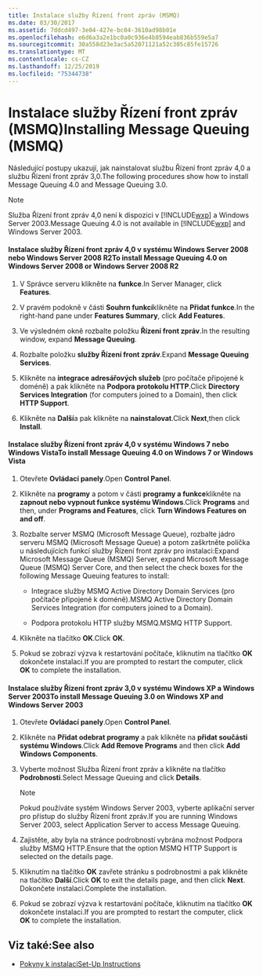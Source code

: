 ```yaml
---
title: Instalace služby Řízení front zpráv (MSMQ)
ms.date: 03/30/2017
ms.assetid: 7ddcd497-3e04-427e-bc04-3610ad98b01e
ms.openlocfilehash: e6d6a3a2e1bc0a0c936e4b8594eab836b559e5a7
ms.sourcegitcommit: 30a558d23e3ac5a52071121a52c305c85fe15726
ms.translationtype: MT
ms.contentlocale: cs-CZ
ms.lasthandoff: 12/25/2019
ms.locfileid: "75344738"
---
```

# <a name="installing-message-queuing-msmq"></a><span data-ttu-id="8e872-102">Instalace služby Řízení front zpráv (MSMQ)</span><span class="sxs-lookup"><span data-stu-id="8e872-102">Installing Message Queuing (MSMQ)</span></span>
<span data-ttu-id="8e872-103">Následující postupy ukazují, jak nainstalovat službu Řízení front zpráv 4,0 a službu Řízení front zpráv 3,0.</span><span class="sxs-lookup"><span data-stu-id="8e872-103">The following procedures show how to install Message Queuing 4.0 and Message Queuing 3.0.</span></span>  
  
> [!NOTE]
> <span data-ttu-id="8e872-104">Služba Řízení front zpráv 4,0 není k dispozici v [!INCLUDE[wxp](../../../../includes/wxp-md.md)] a Windows Server 2003.</span><span class="sxs-lookup"><span data-stu-id="8e872-104">Message Queuing 4.0 is not available in [!INCLUDE[wxp](../../../../includes/wxp-md.md)] and Windows Server 2003.</span></span>  
  
#### <a name="to-install-message-queuing-40-on-windows-server-2008-or-windows-server-2008-r2"></a><span data-ttu-id="8e872-105">Instalace služby Řízení front zpráv 4,0 v systému Windows Server 2008 nebo Windows Server 2008 R2</span><span class="sxs-lookup"><span data-stu-id="8e872-105">To install Message Queuing 4.0 on Windows Server 2008 or Windows Server 2008 R2</span></span>  
  
1. <span data-ttu-id="8e872-106">V Správce serveru klikněte na **funkce**.</span><span class="sxs-lookup"><span data-stu-id="8e872-106">In Server Manager, click **Features**.</span></span>  
  
2. <span data-ttu-id="8e872-107">V pravém podokně v části **Souhrn funkcí**klikněte na **Přidat funkce**.</span><span class="sxs-lookup"><span data-stu-id="8e872-107">In the right-hand pane under **Features Summary**, click **Add Features**.</span></span>  
  
3. <span data-ttu-id="8e872-108">Ve výsledném okně rozbalte položku **Řízení front zpráv**.</span><span class="sxs-lookup"><span data-stu-id="8e872-108">In the resulting window, expand **Message Queuing**.</span></span>  
  
4. <span data-ttu-id="8e872-109">Rozbalte položku **služby Řízení front zpráv**.</span><span class="sxs-lookup"><span data-stu-id="8e872-109">Expand **Message Queuing Services**.</span></span>  
  
5. <span data-ttu-id="8e872-110">Klikněte na **integrace adresářových služeb** (pro počítače připojené k doméně) a pak klikněte na **Podpora protokolu HTTP**.</span><span class="sxs-lookup"><span data-stu-id="8e872-110">Click **Directory Services Integration** (for computers joined to a Domain), then click **HTTP Support**.</span></span>  
  
6. <span data-ttu-id="8e872-111">Klikněte na **Další**a pak klikněte na **nainstalovat**.</span><span class="sxs-lookup"><span data-stu-id="8e872-111">Click **Next**,then click **Install**.</span></span>  
  
#### <a name="to-install-message-queuing-40-on-windows-7-or-windows-vista"></a><span data-ttu-id="8e872-112">Instalace služby Řízení front zpráv 4,0 v systému Windows 7 nebo Windows Vista</span><span class="sxs-lookup"><span data-stu-id="8e872-112">To install Message Queuing 4.0 on Windows 7 or Windows Vista</span></span>  
  
1. <span data-ttu-id="8e872-113">Otevřete **Ovládací panely**.</span><span class="sxs-lookup"><span data-stu-id="8e872-113">Open **Control Panel**.</span></span>  
  
2. <span data-ttu-id="8e872-114">Klikněte na **programy** a potom v části **programy a funkce**klikněte na **zapnout nebo vypnout funkce systému Windows**.</span><span class="sxs-lookup"><span data-stu-id="8e872-114">Click **Programs** and then, under **Programs and Features**, click **Turn Windows Features on and off**.</span></span>  
  
3. <span data-ttu-id="8e872-115">Rozbalte server MSMQ (Microsoft Message Queue), rozbalte jádro serveru MSMQ (Microsoft Message Queue) a potom zaškrtněte políčka u následujících funkcí služby Řízení front zpráv pro instalaci:</span><span class="sxs-lookup"><span data-stu-id="8e872-115">Expand Microsoft Message Queue (MSMQ) Server, expand Microsoft Message Queue (MSMQ) Server Core, and then select the check boxes for the following Message Queuing features to install:</span></span>  
  
    - <span data-ttu-id="8e872-116">Integrace služby MSMQ Active Directory Domain Services (pro počítače připojené k doméně).</span><span class="sxs-lookup"><span data-stu-id="8e872-116">MSMQ Active Directory Domain Services Integration (for computers joined to a Domain).</span></span>  
  
    - <span data-ttu-id="8e872-117">Podpora protokolu HTTP služby MSMQ.</span><span class="sxs-lookup"><span data-stu-id="8e872-117">MSMQ HTTP Support.</span></span>  
  
4. <span data-ttu-id="8e872-118">Klikněte na tlačítko **OK**.</span><span class="sxs-lookup"><span data-stu-id="8e872-118">Click **OK**.</span></span>  
  
5. <span data-ttu-id="8e872-119">Pokud se zobrazí výzva k restartování počítače, kliknutím na tlačítko **OK** dokončete instalaci.</span><span class="sxs-lookup"><span data-stu-id="8e872-119">If you are prompted to restart the computer, click **OK** to complete the installation.</span></span>  
  
#### <a name="to-install-message-queuing-30-on-windows-xp-and-windows-server-2003"></a><span data-ttu-id="8e872-120">Instalace služby Řízení front zpráv 3,0 v systému Windows XP a Windows Server 2003</span><span class="sxs-lookup"><span data-stu-id="8e872-120">To install Message Queuing 3.0 on Windows XP and Windows Server 2003</span></span>  
  
1. <span data-ttu-id="8e872-121">Otevřete **Ovládací panely**.</span><span class="sxs-lookup"><span data-stu-id="8e872-121">Open **Control Panel**.</span></span>  
  
2. <span data-ttu-id="8e872-122">Klikněte na **Přidat odebrat programy** a pak klikněte na **přidat součásti systému Windows**.</span><span class="sxs-lookup"><span data-stu-id="8e872-122">Click **Add Remove Programs** and then click **Add Windows Components**.</span></span>  
  
3. <span data-ttu-id="8e872-123">Vyberte možnost Služba Řízení front zpráv a klikněte na tlačítko **Podrobnosti**.</span><span class="sxs-lookup"><span data-stu-id="8e872-123">Select Message Queuing and click **Details**.</span></span>  
  
    > [!NOTE]
    > <span data-ttu-id="8e872-124">Pokud používáte systém Windows Server 2003, vyberte aplikační server pro přístup do služby Řízení front zpráv.</span><span class="sxs-lookup"><span data-stu-id="8e872-124">If you are running Windows Server 2003, select Application Server to access Message Queuing.</span></span>  
  
4. <span data-ttu-id="8e872-125">Zajistěte, aby byla na stránce podrobností vybrána možnost Podpora služby MSMQ HTTP.</span><span class="sxs-lookup"><span data-stu-id="8e872-125">Ensure that the option MSMQ HTTP Support is selected on the details page.</span></span>  
  
5. <span data-ttu-id="8e872-126">Kliknutím na tlačítko **OK** zavřete stránku s podrobnostmi a pak klikněte na tlačítko **Další**.</span><span class="sxs-lookup"><span data-stu-id="8e872-126">Click **OK** to exit the details page, and then click **Next**.</span></span> <span data-ttu-id="8e872-127">Dokončete instalaci.</span><span class="sxs-lookup"><span data-stu-id="8e872-127">Complete the installation.</span></span>  
  
6. <span data-ttu-id="8e872-128">Pokud se zobrazí výzva k restartování počítače, kliknutím na tlačítko **OK** dokončete instalaci.</span><span class="sxs-lookup"><span data-stu-id="8e872-128">If you are prompted to restart the computer, click **OK** to complete the installation.</span></span>  
  
## <a name="see-also"></a><span data-ttu-id="8e872-129">Viz také:</span><span class="sxs-lookup"><span data-stu-id="8e872-129">See also</span></span>

- [<span data-ttu-id="8e872-130">Pokyny k instalaci</span><span class="sxs-lookup"><span data-stu-id="8e872-130">Set-Up Instructions</span></span>](../../../../docs/framework/wcf/samples/set-up-instructions.md)
